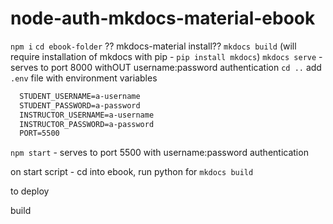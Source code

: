 # node-auth-mkdocs-material-ebook

`npm i`
`cd ebook-folder`
?? mkdocs-material install??
`mkdocs build` (will require installation of mkdocs with pip - `pip install mkdocs`)
`mkdocs serve` - serves to port 8000 withOUT username:password authentication
`cd ..`
add `.env` file with environment variables
  
  ```txt
    STUDENT_USERNAME=a-username
    STUDENT_PASSWORD=a-password
    INSTRUCTOR_USERNAME=a-username
    INSTRUCTOR_PASSWORD=a-password
    PORT=5500
  ```

`npm start` - serves to port 5500 with username:password authentication

on start script - cd into ebook, run python for `mkdocs build`

to deploy

build
